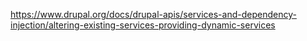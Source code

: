 
https://www.drupal.org/docs/drupal-apis/services-and-dependency-injection/altering-existing-services-providing-dynamic-services
